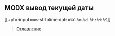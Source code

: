 ## MODX вывод текущей даты

[[+phx:input=`now`:strtotime:date=`%Y-%m-%d %H:%M:%S`]]


> [Оглавление](https://github.com/LexDonowan/DevTips/blob/main/ModxRecipes/README.md)
